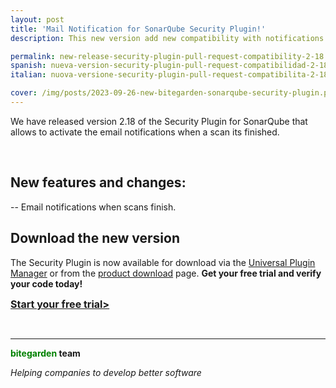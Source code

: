 ```yaml
---
layout: post
title: 'Mail Notification for SonarQube Security Plugin!'
description: This new version add new compatibility with notifications by email.

permalink: new-release-security-plugin-pull-request-compatibility-2-18
spanish: nueva-version-security-plugin-pull-request-compatibilidad-2-18
italian: nuova-versione-security-plugin-pull-request-compatibilita-2-18

cover: /img/posts/2023-09-26-new-bitegarden-sonarqube-security-plugin.png
---
```


We have released version 2.18 of the Security Plugin for SonarQube that allows to activate the email notifications when a scan its finished.
<br>

<br>

## New features and changes:

-- Email notifications when scans finish.

## Download the new version

The Security Plugin is now available for download via the [Universal Plugin Manager](/sonarqube-upm) or from the [product download](/sonarqube-security-trial-form) page.
**Get your free trial and verify your code today!**

<a href = "/sonarqube-security#product-block-center" class = "btn btn-primary btn-call-to-action fancybox" style = "font-weight: bold; font-size: 16px; text-transform : mayúsculas; "> Start your free trial> </a>

<br/>

---
**<span style="color: green">bitegarden</span> team**

_Helping companies to develop better software_